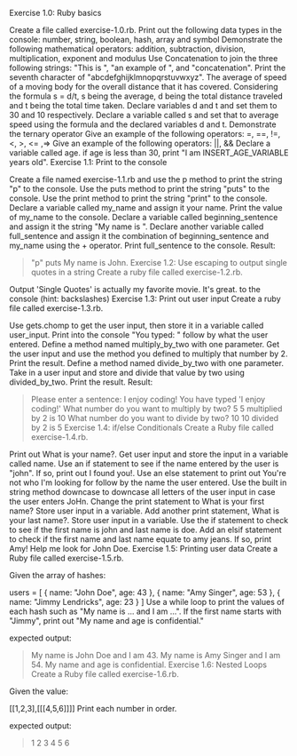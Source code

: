 Exercise 1.0: Ruby basics

Create a file called exercise-1.0.rb.
Print out the following data types in the console: number, string, boolean, hash, array and symbol
Demonstrate the following mathematical operators: addition, subtraction, division, multiplication, exponent and modulus
Use Concatenation to join the three following strings: "This is ", "an example of ", and "concatenation".
Print the seventh character of "abcdefghijklmnopqrstuvwxyz".
The average of speed of a moving body for the overall distance that it has covered. Considering the formula s = d/t, s being the average, d being the total distance traveled and t being the total time taken. Declare variables d and t and set them to 30 and 10 respectively. Declare a variable called s and set that to average speed using the formula and the declared variables d and t.
Demonstrate the ternary operator
Give an example of the following operators: =, ==, !=, <, >, <= ,=>
Give an example of the following operators: ||, &&
Declare a variable called age. if age is less than 30, print "I am INSERT_AGE_VARIABLE years old".
Exercise 1.1: Print to the console

Create a file named exercise-1.1.rb and use the p method to print the string "p" to the console.
Use the puts method to print the string "puts" to the console.
Use the print method to print the string "print" to the console.
Declare a variable called my_name and assign it your name. Print the value of my_name to the console.
Declare a variable called beginning_sentence and assign it the string "My name is ". Declare another variable called full_sentence and assign it the combination of beginning_sentence and my_name using the + operator. Print full_sentence to the console.
Result:

> "p"
> puts
> My name is John.
> Exercise 1.2: Use escaping to output single quotes in a string
> Create a ruby file called exercise-1.2.rb.

Output 'Single Quotes' is actually my favorite movie. It's great. to the console (hint: backslashes)
Exercise 1.3: Print out user input
Create a ruby file called exercise-1.3.rb.

Use gets.chomp to get the user input, then store it in a variable called user_input. Print into the console "You typed: " follow by what the user entered.
Define a method named multiply_by_two with one parameter. Get the user input and use the method you defined to multiply that number by 2. Print the result.
Define a method named divide_by_two with one parameter. Take in a user input and store and divide that value by two using divided_by_two. Print the result.
Result:

> Please enter a sentence:
> I enjoy coding!
> You have typed 'I enjoy coding!'
> What number do you want to multiply by two?
> 5
> 5 multiplied by 2 is 10
> What number do you want to divide by two?
> 10
> 10 divided by 2 is 5
> Exercise 1.4: if/else Conditionals
> Create a Ruby file called exercise-1.4.rb.

Print out What is your name?. Get user input and store the input in a variable called name.
Use an if statement to see if the name entered by the user is "john". If so, print out I found you!.
Use an else statement to print out You're not who I'm looking for follow by the name the user entered.
Use the built in string method downcase to downcase all letters of the user input in case the user enters JoHn.
Change the print statement to What is your first name? Store user input in a variable. Add another print statement, What is your last name?. Store user input in a variable. Use the if statement to check to see if the first name is john and last name is doe.
Add an elsif statement to check if the first name and last name equate to amy jeans. If so, print Amy! Help me look for John Doe.
Exercise 1.5: Printing user data
Create a Ruby file called exercise-1.5.rb.

Given the array of hashes:

users = [
{
name: "John Doe",
age: 43
},
{
name: "Amy Singer",
age: 53
},
{
name: "Jimmy Lendricks",
age: 23
}
]
Use a while loop to print the values of each hash such as "My name is ... and I am ...". If the first name starts with "Jimmy", print out "My name and age is confidential."

expected output:

> My name is John Doe and I am 43.
> My name is Amy Singer and I am 54.
> My name and age is confidential.
> Exercise 1.6: Nested Loops
> Create a Ruby file called exercise-1.6.rb.

Given the value:

[[1,2,3],[[[4,5,6]]]]
Print each number in order.

expected output:

> 1
> 2
> 3
> 4
> 5
> 6
